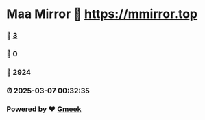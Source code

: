 # Maa Mirror :link: https://mmirror.top 
### :page_facing_up: [3](https://mmirror.top/tag.html) 
### :speech_balloon: 0 
### :hibiscus: 2924 
### :alarm_clock: 2025-03-07 00:32:35 
### Powered by :heart: [Gmeek](https://github.com/Meekdai/Gmeek)
